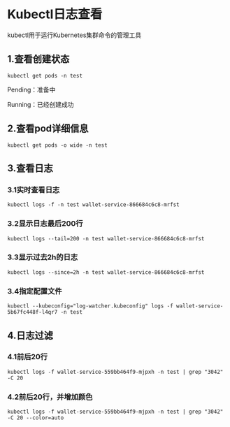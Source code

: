 # Kubectl日志查看

kubectl用于运行Kubernetes集群命令的管理工具

## 1.查看创建状态

`kubectl get pods -n test`

Pending：准备中

Running：已经创建成功

## 2.查看pod详细信息

`kubectl get pods -o wide -n test`

## 3.查看日志

### 3.1实时查看日志

`kubectl logs -f -n test wallet-service-866684c6c8-mrfst`

### 3.2显示日志最后200行

 `kubectl logs --tail=200 -n test wallet-service-866684c6c8-mrfst`

### 3.3显示过去2h的日志

`kubectl logs --since=2h -n test wallet-service-866684c6c8-mrfst`

### 3.4指定配置文件

`kubectl --kubeconfig="log-watcher.kubeconfig" logs -f wallet-service-5b67fc448f-l4qr7 -n test`

## 4.日志过滤

### 4.1前后20行

`kubectl logs -f wallet-service-559bb464f9-mjpxh -n test | grep "3042" -C 20`

### 4.2前后20行，并增加颜色

`kubectl logs -f wallet-service-559bb464f9-mjpxh -n test | grep "3042" -C 20 --color=auto`